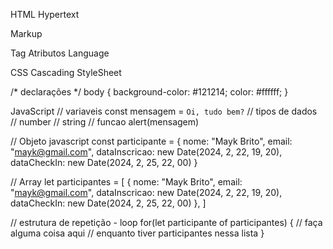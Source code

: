 HTML
Hypertext

Markup

Tag
Atributos
Language

CSS
Cascading StyleSheet

/* declarações */
body {
  background-color: #121214;
  color: #ffffff;
}

JavaScript
// variaveis
const mensagem = `Oi, tudo bem?`
// tipos de dados
  // number
  // string
// funcao
alert(mensagem)

// Objeto javascript
const participante = {
  nome: "Mayk Brito",
  email: "mayk@gmail.com",
  dataInscricao: new Date(2024, 2, 22, 19, 20),
  dataCheckIn: new Date(2024, 2, 25, 22, 00)
}

// Array
let participantes = [
  {
    nome: "Mayk Brito",
    email: "mayk@gmail.com",
    dataInscricao: new Date(2024, 2, 22, 19, 20),
    dataCheckIn: new Date(2024, 2, 25, 22, 00)
  },
]

// estrutura de repetição - loop
for(let participante of participantes) {
  // faça alguma coisa aqui
  // enquanto tiver participantes nessa lista
}